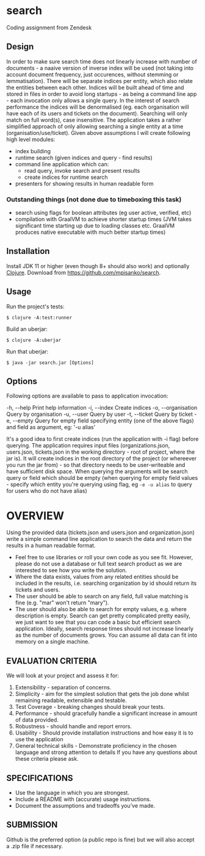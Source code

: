 # search

Coding assignment from Zendesk

## Design
In order to make sure search time does not linearly increase with number of documents - a naaive version of inverse index will be used (not taking into account document frequency, just occurences, without stemming or lemmatisation).
There will be separate indices per entity, which also relate the entities between each other.
Indices will be built ahead of time and stored in files in order to avoid long startups - as being a command line app - each invocation only allows a single query.
In the interest of search performance the indices will be denormalised (eg. each organisation will have each of its users and tickets on the document).
Searching will only match on full word(s), case insensitive. 
The application takes a rather simplified approach of only allowing searching a single entity at a time (organisation/use/ticket).
Given above assumptions I will create following high level modules:
 - index building
 - runtime search (given indices and query - find results)
 - command line application which can:
    - read query, invoke search and present results
    - create indices for runtime search
 - presenters for showing results in human readable form 
 
### Outstanding things (not done due to timeboxing this task)
 - search using flags for boolean attributes (eg user active, verified, etc)
 - compilation with GraalVM to achieve shorter startup times (JVM takes significant time starting up due to loading classes etc. GraalVM produces native executable with much better startup times)

## Installation

Install JDK 11 or higher (even though 8+ should also work) and optionally [Clojure](https://clojure.org/guides/getting_started#_clojure_installer_and_cli_tools).
Download from https://github.com/mpisanko/search.

## Usage

Run the project's tests:

    $ clojure -A:test:runner

Build an uberjar:

    $ clojure -A:uberjar

Run that uberjar:

    $ java -jar search.jar [Options]

## Options
Following options are available to pass to application invocation:

  -h, --help          Print help information
  -i, --index         Create indices
  -o, --organisation  Query by organisation
  -u, --user          Query by user
  -t, --ticket        Query by ticket
  -e, --empty         Query for empty field specifying entity (one of the above flags) and field as argument, eg: '-u alias'  

It's a good idea to first create indices (run the application with -i flag) before querying.
The application requires input files (organizations.json, users.json, tickets.json in the working directory - root of project, where the jar is).
It will create indices in the root directory of the project (or whereever you run the jar from) - so that directory needs to be user-writeable and have sufficient disk space. 
When querying the arguments will be search query or field which should be empty (when querying for empty field values - specify which entity you're querying using flag, eg `-e -u alias` to query for users who do not have alias)

# OVERVIEW
Using the provided data (tickets.json and users.json and organization.json) write a simple command line application to search the data and return the results in a human readable format.
* Feel free to use libraries or roll your own code as you see fit. However, please do not use a database or full text search product as we are interested to see how you write the solution.
* Where the data exists, values from any related entities should be included in the results, i.e. searching organization by id should return its tickets and users.
* The user should be able to search on any field, full value matching is fine (e.g. "mar" won't return "mary").
* The user should also be able to search for empty values, e.g. where description is empty.
Search can get pretty complicated pretty easily, we just want to see that you can code a basic but efficient search application. Ideally, search response times should not increase linearly as the number of documents grows. You can assume all data can fit into memory on a single machine.

## EVALUATION CRITERIA
We will look at your project and assess it for:
1. Extensibility - separation of concerns.
2. Simplicity - aim for the simplest solution that gets the job done whilst remaining
readable, extensible and testable.
3. Test Coverage - breaking changes should break your tests.
4. Performance - should gracefully handle a significant increase in amount of data
provided.
5. Robustness - should handle and report errors.
6. Usability - Should provide installation instructions and how easy it is to use the application
7. General technical skills - Demonstrate proficiency in the chosen language and strong attention to details
If you have any questions about these criteria please ask.
## SPECIFICATIONS
* Use the language in which you are strongest.
* Include a README with (accurate) usage instructions.
* Document the assumptions and tradeoffs you’ve made.
## SUBMISSION
Github is the preferred option (a public repo is fine) but we will also accept a .zip file if necessary.
